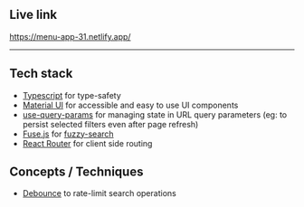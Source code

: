 ## Live link

https://menu-app-31.netlify.app/

---

## Tech stack

- [Typescript](https://www.typescriptlang.org/) for type-safety
- [Material UI](https://mui.com/) for accessible and easy to use UI components
- [use-query-params](https://www.npmjs.com/package/use-query-params) for managing state in URL query parameters (eg: to persist selected filters even after page refresh)
- [Fuse.js](https://www.npmjs.com/package/fuse.js) for [fuzzy-search](https://www.techopedia.com/definition/7356/fuzzy-search)
- [React Router](https://reactrouter.com/en/main) for client side routing

## Concepts / Techniques

- [Debounce](https://www.techtarget.com/whatis/definition/debouncing) to rate-limit search operations
